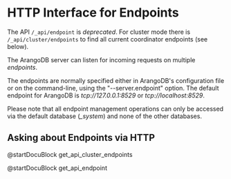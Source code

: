 HTTP Interface for Endpoints
============================

The API `/_api/endpoint` is *deprecated*. For cluster mode there
is `/_api/cluster/endpoints` to find all current coordinator endpoints
(see below).

The ArangoDB server can listen for incoming requests on multiple *endpoints*.

The endpoints are normally specified either in ArangoDB's configuration
file or on the command-line, using the "--server.endpoint" option.
The default endpoint for ArangoDB is *tcp://127.0.0.1:8529* or
*tcp://localhost:8529*.

Please note that all endpoint management operations can only be accessed via
the default database (*_system*) and none of the other databases.

Asking about Endpoints via HTTP
---------------------------

<!-- js/actions/api-cluster.js -->
@startDocuBlock get_api_cluster_endpoints

<!-- arangod/RestHandler/RestEndpointHandler.h -->
@startDocuBlock get_api_endpoint
